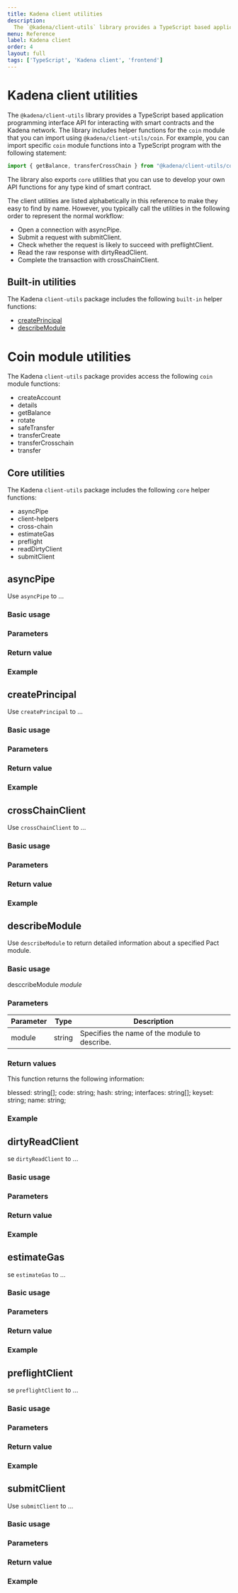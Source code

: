 ```yaml
---
title: Kadena client utilities
description:
  The `@kadena/client-utils` library provides a TypeScript based application programming interface API for interacting with smart contracts and the Kadena network. The library includes helper functions for the `coin` module that you can import using `@kadena/client-utils/coin` and `core` functions that you can use to develop interfaces for custom contracts.
menu: Reference
label: Kadena client
order: 4
layout: full
tags: ['TypeScript', 'Kadena client', 'frontend']
---
```


# Kadena client utilities

The `@kadena/client-utils` library provides a TypeScript based application programming interface API for interacting with smart contracts and the Kadena network. 
The library includes helper functions for the `coin` module that you can import using `@kadena/client-utils/coin`.
For example, you can import specific `coin` module functions into a TypeScript program with the following statement:

```typescript
import { getBalance, transferCrossChain } from "@kadena/client-utils/coin"
```
  
The library also exports `core` utilities that you can use to develop your own API functions for any type kind of smart contract.

The client utilities are listed alphabetically in this reference to make they easy to find by name.
However, you typically call the utilities in the following order to represent the normal workflow:

- Open a connection with asyncPipe.
- Submit a request with submitClient.
- Check whether the request is likely to succeed with preflightClient.
- Read the raw response with dirtyReadClient.
- Complete the transaction with crossChainClient.

## Built-in utilities

The Kadena `client-utils` package includes the following `built-in` helper functions:

- [createPrincipal](#createprincipal)
- [describeModule](#describemodule)

# Coin module utilities

The Kadena `client-utils` package provides access the following `coin` module functions:

- createAccount
- details
- getBalance
- rotate
- safeTransfer
- transferCreate
- transferCrosschain
- transfer

## Core utilities

The Kadena `client-utils` package includes the following `core` helper functions:

- asyncPipe
- client-helpers
- cross-chain
- estimateGas
- preflight
- readDirtyClient
- submitClient

## asyncPipe

Use `asyncPipe` to ...

### Basic usage

### Parameters

### Return value

### Example

## createPrincipal

Use `createPrincipal` to ...

### Basic usage

### Parameters

### Return value

### Example

## crossChainClient

Use `crossChainClient` to ...

### Basic usage

### Parameters

### Return value

### Example

## describeModule

Use `describeModule` to return detailed information about a specified Pact module.

### Basic usage

desccribeModule _module_

### Parameters

| Parameter | Type | Description
| --------- | ---- | -----------
| module | string | Specifies the name of the module to describe.

### Return values

This function returns the following information:

blessed: string[];
code: string;
hash: string;
interfaces: string[];
keyset: string;
name: string;

### Example

## dirtyReadClient

se `dirtyReadClient` to ...

### Basic usage

### Parameters

### Return value

### Example

## estimateGas

se `estimateGas` to ...

### Basic usage

### Parameters

### Return value

### Example

## preflightClient

se `preflightClient` to ...

### Basic usage

### Parameters

### Return value

### Example

## submitClient

Use `submitClient` to ...

### Basic usage

### Parameters

### Return value

### Example

